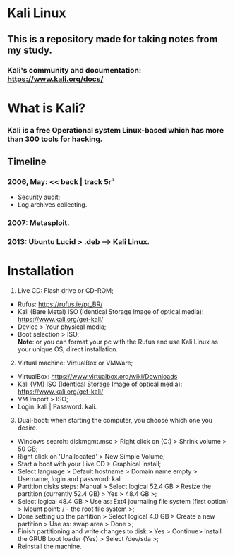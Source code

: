 # Kali Linux

## This is a repository made for taking notes from my study.<br>

### Kali's community and documentation: https://www.kali.org/docs/

# What is Kali?
### Kali is a free Operational system Linux-based which has more than 300 tools for hacking.

## Timeline
### 2006, May: << back | track 5r³
- Security audit;
- Log archives collecting.

### 2007: Metasploit.<br>
### 2013: Ubuntu Lucid > .deb ==> Kali Linux.


# Installation

1. Live CD: Flash drive or CD-ROM;
- Rufus: https://rufus.ie/pt_BR/
- Kali (Bare Metal) ISO (Identical Storage Image of optical media): https://www.kali.org/get-kali/
- Device > Your physical media;
- Boot selection > ISO;<br>
**Note**: or you can format your pc with the Rufus and use Kali Linux as your unique OS, direct installation.

2. Virtual machine: VirtualBox or VMWare;
- VirtualBox: https://www.virtualbox.org/wiki/Downloads
- Kali (VM) ISO (Identical Storage Image of optical media): https://www.kali.org/get-kali/
- VM Import > ISO;
- Login: kali | Password: kali.

3. Dual-boot: when starting the computer, you choose which one you desire.
- Windows search: diskmgmt.msc > Right click on (C:) > Shrink volume > 50 GB;
- Right click on 'Unallocated' > New Simple Volume;
- Start a boot with your Live CD > Graphical install;
- Select language > Default hostname > Domain name empty > Username, login and password: kali 
- Partition disks steps: Manual > Select logical 52.4 GB > Resize the partition (currently 52.4 GB) > Yes > 48.4 GB >;
- Select logical 48.4 GB > Use as: Ext4 journaling file system (first option) > Mount point: / - the root file system >;
- Done setting up the partition > Select logical 4.0 GB > Create a new partition > Use as: swap area > Done >;
- Finish partitioning and write changes to disk > Yes > Continue> Install the GRUB boot loader (Yes) > Select /dev/sda >;
- Reinstall the machine.
